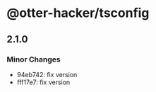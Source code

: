 # @otter-hacker/tsconfig

## 2.1.0

### Minor Changes

- 94eb742: fix version
- fff17e7: fix version

